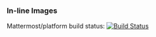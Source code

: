 ### In-line Images

Mattermost/platform build status:  [![Build Status](https://travis-ci.org/service-exchange/platform.svg?branch=master)](https://travis-ci.org/service-exchange/platform)
